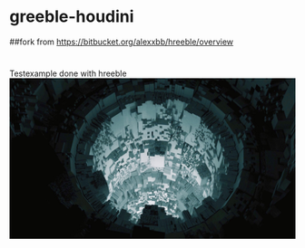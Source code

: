 # greeble-houdini
##fork from https://bitbucket.org/alexxbb/hreeble/overview

#
#
#

Testexample done with hreeble
![alt text](IMG_0223.JPG "Example render")
